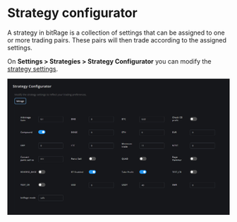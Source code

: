 # Strategy configurator

A strategy in bitRage is a collection of settings that can be assigned to one or more trading pairs. These pairs will then trade according to the assigned settings.

On **Settings &gt; Strategies &gt; Strategy Configurator** you can modify the [strategy settings](../../trading-strategy-options/strategy-options.md).

![](../../.gitbook/assets/image%20%2819%29.png)





